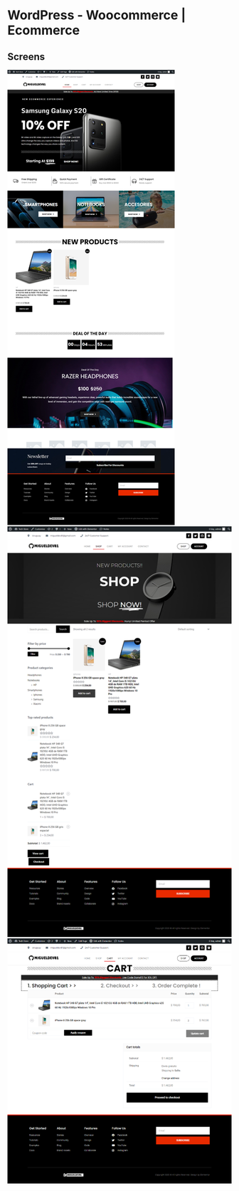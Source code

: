 # WordPress - Woocommerce | Ecommerce
## Screens
![1](./resources/1.png)
![2](./resources/2.png)
![3](./resources/3.png)
